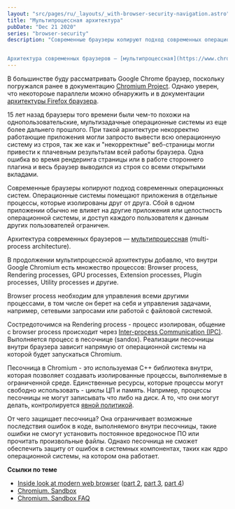 ```yaml
---
layout: "src/pages/ru/_layouts/_with-browser-security-navigation.astro"
title: "Мультипроцессная архитектура"
pubDate: "Dec 21 2020"
series: "browser-security"
description: "Современные браузеры копируют подход современных операционных систем. Операционные системы помещают приложения в отдельные процессы, которые изолированы друг от друга. Сбой в одном приложении обычно не влияет на другие приложения или целостность операционной системы, и доступ каждого пользователя к данным других пользователей ограничен. 


Архитектура современных браузеров — [мультипроцессная](https://www.chromium.org/developers/design-documents/multi-process-architecture) (multi-process architecture). "
---
```


В большинстве буду рассматривать Google Chrome браузер, поскольку погружался ранее в документацию [Chromium Project](https://www.chromium.org/). Однако уверен, что некотороые параллели можно обнаружить и в документации [архитектуры Firefox браузера](https://mozilla.github.io/firefox-browser-architecture).

15 лет назад браузеры того времени были чем-то похожи на однопользовательские, мультизадачные операционные системы из еще более дальнего прошлого. При такой архитектуре некорректно работающие приложения могли запросто вывести всю операционную систему из строя, так же как и "некорректные" веб-страницы могли привести к плачевным результьтам всей работы браузера. Одна ошибка во время рендеринга страницы или в работе стороннего плагина и весь браузер выводился из строя со всеми открытыми вкладами.

Современные браузеры копируют подход современных операционных систем. Операционные системы помещают приложения в отдельные процессы, которые изолированы друг от друга. Сбой в одном приложении обычно не влияет на другие приложения или целостность операционной системы, и доступ каждого пользователя к данным других пользователей ограничен.

Архитектура современных браузеров — [мультипроцессная](https://www.chromium.org/developers/design-documents/multi-process-architecture) (multi-process architecture).

В продолжении мультипроцессной архитектуры добавлю, что внутри Google Chromium есть множество процессов: Browser process, Rendering processes, GPU processes, Extension processes, Plugin processes, Utility processes и другие.

Browser process необходим для управления всеми другими процессами, в том числе он берет на себя и управления задачами, например, сетевыми запросами или работой с файловой системой.

Состредоточимся на Rendering process - процесс изолирован, общение с browser process происходит через [Inter-process Communication (IPC)](https://www.chromium.org/developers/design-documents/inter-process-communication). Выполняется процесс в песочнице (sandox). Реализации песочницы внутри браузера зависит напрямую от операционной системы на которой будет запускаться Chromium.

Песочница в Chromium - это используемая C++ библиотека внутри, которая позволяет создавать изолированные процессы, выполняемые в ограниченной среде. Единственные ресурсы, которые процессы могут свободно использовать - циклы ЦП и память. Например, процессы песочницы не могут записывать что либо на диск. А то, что они могут делать, контролируется [явной политикой](https://chromium.googlesource.com/chromium/src/+/master/docs/design/sandbox.md#sandbox-policy).

От чего защищает песочница? Она ограничивает возможные последствия ошибок в коде, выполняемого внутри песочницы, такие ошибки не смогут установить постоянное вредоносное ПО или прочитать произвольные файлы. Однако песочница не сможет обеспечить защиту от ошибок в системных компонентах, таких как ядро операционной системы, на котором она работает.

**Ссылки по теме**

- [Inside look at modern web browser](https://developers.google.com/web/updates/2018/09/inside-browser-part1) ([part 2](https://developers.google.com/web/updates/2018/09/inside-browser-part2), [part 3](https://developers.google.com/web/updates/2018/09/inside-browser-part3), [part 4](https://developers.google.com/web/updates/2018/09/inside-browser-part4))
- [Chromium. Sandbox](https://chromium.googlesource.com/chromium/src/+/master/docs/design/sandbox.md)
- [Chromium. Sandbox FAQ](https://chromium.googlesource.com/chromium/src/+/master/docs/design/sandbox_faq.md#What-is-the-sandbox)
